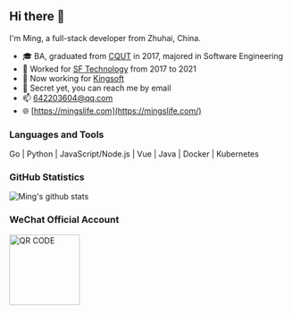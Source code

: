 ## Hi there 👋

I'm Ming, a full-stack developer from Zhuhai, China.

* 🎓 BA, graduated from [CQUT](https://www.cqut.edu.cn/) in 2017, majored in Software Engineering
* 💼 Worked for [SF Technology](https://sf-tech.com.cn/) from 2017 to 2021
* 💼 Now working for [Kingsoft](https://www.kingsoft.com/)
* 📱 Secret yet, you can reach me by email
* 📫 [642203604@qq.com](mailto:642203604@qq.com)
* 🌐 [https://mingslife.com](https://mingslife.com/)

### Languages and Tools

Go | Python | JavaScript/Node.js | Vue | Java | Docker | Kubernetes

### GitHub Statistics

![Ming's github stats](https://github-readme-stats.vercel.app/api?username=mingslife&show_icons=true&count_private=true&include_all_commits=true&theme=github_dark)

### WeChat Official Account

<img alt="QR CODE" src="https://file.mingslife.com/upload/attachment/20221023/qrcode_for_gh_ff816be909ad_258.jpg" style="width: 126px; height: 126px;" />
